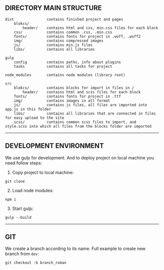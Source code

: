 DIRECTORY MAIN STRUCTURE
-------------------

```
dist               contains finished project and pages
    blokcs/                 
        header/    contains html and css, min.css files for each block
    css/           contains common .css, .min.css
    fonts/         contains fonts for project in .woff, .woff2
    img/           contains compressed images
    js/            contains min.js files
    libs/          contains all libraries

gulp
    config         contains paths, info about plugins
    tasks          contains all tasks for project
 
node_modules       contains node modules (library root)

src
    blokcs/        contains blocks for import in files in / 
        header/    contains html and scss files for each block
    fonts/         contains fonts for project in .ttf
    img/           contains images in all format
    js/            contains js files, all files are imported into app.js in this folder
    libs/          contains all libraries that are connected in files for easy upload to the site
    scss/          contains common scss files to import, and style.scss into which all files from the blocks folder are imported    
```

<hr>

DEVELOPMENT ENVIRONMENT
-------------------
We use gulp for development. And to deploy project on local machine you need follow steps:

1. Copy project to local machine:
```
git clone
```
 
2. Load node modules:
```
npm i
```
3. Start gulp:
```
gulp --build
```
<hr>

GIT
---
We create a branch according to its name. Full example to create new branch from `dev`:
```
git checkout -b branch_roman
```
